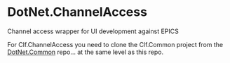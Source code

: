 # DotNet.ChannelAccess
Channel access wrapper for UI development against EPICS

For Clf.ChannelAccess you need to clone the Clf.Common project from the [DotNet.Common](https://github.com/CentralLaserFacility/DotNet.Common) repo... at the same level as this repo.

